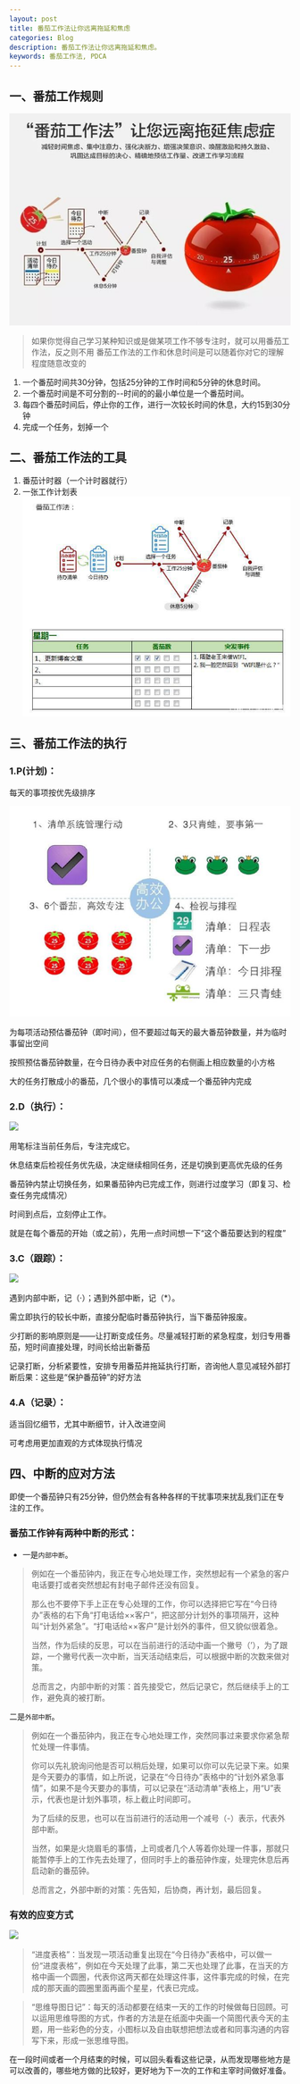 ```yaml
---
layout: post
title: 番茄工作法让你远离拖延和焦虑
categories: Blog
description: 番茄工作法让你远离拖延和焦虑。
keywords: 番茄工作法, PDCA
---
```


## 一、番茄工作规则

![](https://raw.githubusercontent.com/xuxiaolei/images/master/27ba9252e4e3b65ca655ccd7378f7bb7_u%3D3150687119%2C3117711524%26fm%3D173%26app%3D25%26f%3DJPEG_w%3D640%26h%3D482%26s%3D4986E813D30470ED855145E003007036.jpg)

> 如果你觉得自己学习某种知识或是做某项工作不够专注时，就可以用番茄工作法，反之则不用
> 番茄工作法的工作和休息时间是可以随着你对它的理解程度随意改变的

1. 一个番茄时间共30分钟，包括25分钟的工作时间和5分钟的休息时间。
2. 一个番茄时间是不可分割的--时间的的最小单位是一个番茄时间。
3. 每四个番茄时间后，停止你的工作，进行一次较长时间的休息，大约15到30分钟
4. 完成一个任务，划掉一个

## 二、番茄工作法的工具

1.  番茄计时器（一个计时器就行）
2. 一张工作计划表
![](https://raw.githubusercontent.com/xuxiaolei/images/master/5fa0f992ec29fe9c614296dfcda88bfa_u%3D1273329402%2C3639676843%26fm%3D173%26app%3D25%26f%3DJPEG_w%3D637%26h%3D521%26s%3D8CF8EC12391E50CC08D00DCB0000C0B2.jpg)

## 三、番茄工作法的执行

### 1.P(计划)：

每天的事项按优先级排序

![](https://raw.githubusercontent.com/xuxiaolei/images/master/6c628e32947fd40b00cd15385c6d46f7_u%3D3208263110%2C873796800%26fm%3D173%26app%3D25%26f%3DJPEG_w%3D640%26h%3D480%26s%3D5096E83257424EE806E5BCD9020050B1.jpg)

为每项活动预估番茄钟（即时间），但不要超过每天的最大番茄钟数量，并为临时事留出空间

按照预估番茄钟数量，在今日待办表中对应任务的右侧画上相应数量的小方格

大的任务打散成小的番茄，几个很小的事情可以凑成一个番茄钟内完成

### 2.D（执行）：

![](https://ss0.baidu.com/6ONWsjip0QIZ8tyhnq/it/u=1273329402,3639676843&fm=173&app=25&f=JPEG?w=637&h=521&s=8CF8EC12391E50CC08D00DCB0000C0B2)

用笔标注当前任务后，专注完成它。

休息结束后检视任务优先级，决定继续相同任务，还是切换到更高优先级的任务

番茄钟内禁止切换任务，如果番茄钟内已完成工作，则进行过度学习（即复习、检查任务完成情况）

时间到点后，立刻停止工作。

就是在每个番茄的开始（或之前），先用一点时间想一下“这个番茄要达到的程度”

### 3.C（跟踪）：

![](https://ss2.baidu.com/6ONYsjip0QIZ8tyhnq/it/u=13998335,1283045732&fm=173&app=25&f=JPEG?w=639&h=142&s=8EA27C23C4FAE4295A55D0CA0000A0B2)

遇到内部中断，记（·）；遇到外部中断，记（\*）。

需立即执行的较长中断，直接分配临时番茄钟执行，当下番茄钟报废。

少打断的影响原则是——让打断变成任务。尽量减轻打断的紧急程度，划归专用番茄，短时间直接处理，时间长给出新番茄

记录打断，分析紧要性，安排专用番茄并拖延执行打断，咨询他人意见减轻外部打断后果：这些是“保护番茄钟”的好方法

### 4.A（记录）：

适当回忆细节，尤其中断细节，计入改进空间

可考虑用更加直观的方式体现执行情况

## 四、中断的应对方法
即使一个番茄钟只有25分钟，但仍然会有各种各样的干扰事项来扰乱我们正在专注的工作。

### 番茄工作钟有两种中断的形式：
* 一是`内部中断`。
> 
> 例如在一个番茄钟内，我正在专心地处理工作，突然想起有一个紧急的客户电话要打或者突然想起有封电子邮件还没有回复。
> 
> 那么也不要停下手上正在专心处理的工作，你可以选择把它写在“今日待办”表格的右下角“打电话给××客户”，把这部分计划外的事项隔开，这种叫“计划外紧急”。“打电话给××客户”是计划外的事件，但又貌似很着急。
> 
> 当然，作为后续的反思，可以在当前进行的活动中画一个撇号（’），为了跟踪，一个撇号代表一次中断，当天活动结束后，可以根据中断的次数来做对策。
> 
> 总而言之，内部中断的对策：首先接受它，然后记录它，然后继续手上的工作，避免真的被打断。
> 
二是`外部中断`。
> 
> 例如在一个番茄钟内，我正在专心地处理工作，突然同事过来要求你紧急帮忙处理一件事情。
> 
> 你可以先礼貌询问他是否可以稍后处理，如果可以你可以先记录下来。如果是今天要办的事情，如上所说，记录在“今日待办”表格中的“计划外紧急事情”，如果不是今天要办的事情，可以记录在“活动清单”表格上，用“U”表示，代表也是计划外事项，标上截止时间即可。
> 
> 为了后续的反思，也可以在当前进行的活动用一个减号（-）表示，代表外部中断。
> 
> 当然，如果是火烧眉毛的事情，上司或者几个人等着你处理一件事，那就只能暂停手上的工作先去处理了，但同时手上的番茄钟作废，处理完休息后再启动新的番茄钟。
> 
> 总而言之，外部中断的对策：先告知，后协商，再计划，最后回复。

### 有效的应变方式
![](https://ss1.baidu.com/6ONXsjip0QIZ8tyhnq/it/u=2220888757,2736323763&fm=173&app=25&f=JPEG?w=640&h=360&s=CDD6E01A011769CA12EC0DCA010090B3)

> “进度表格”：当发现一项活动重复出现在“今日待办”表格中，可以做一份“进度表格”，例如在今天处理了此事，第二天也处理了此事，在当天的方格中画一个圆圈，代表你这两天都在处理这件事，这件事完成的时候，在完成的那天画的圆圈里面再画个星星，代表已完成。

> “思维导图日记”：每天的活动都要在结束一天的工作的时候做每日回顾。可以运用思维导图的方式，作者的方法是在纸面中央画一个简图代表今天的主题，用一些彩色的分支，小图标以及自由联想把想法或者和同事沟通的内容写下来，形成一张思维导图。

在一段时间或者一个月结束的时候，可以回头看看这些记录，从而发现哪些地方是可以改善的，哪些地方做的比较好，更好地为下一次的工作和主宰时间做好准备。
